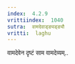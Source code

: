```yaml
---
index:  4.2.9
vrittiindex:  1040
sutra:  वामदेवाड्ड्यड्ड्यौ
vritti:  laghu 
---
```


वामदेवेन दृष्टं साम वामदेव्यम्..

